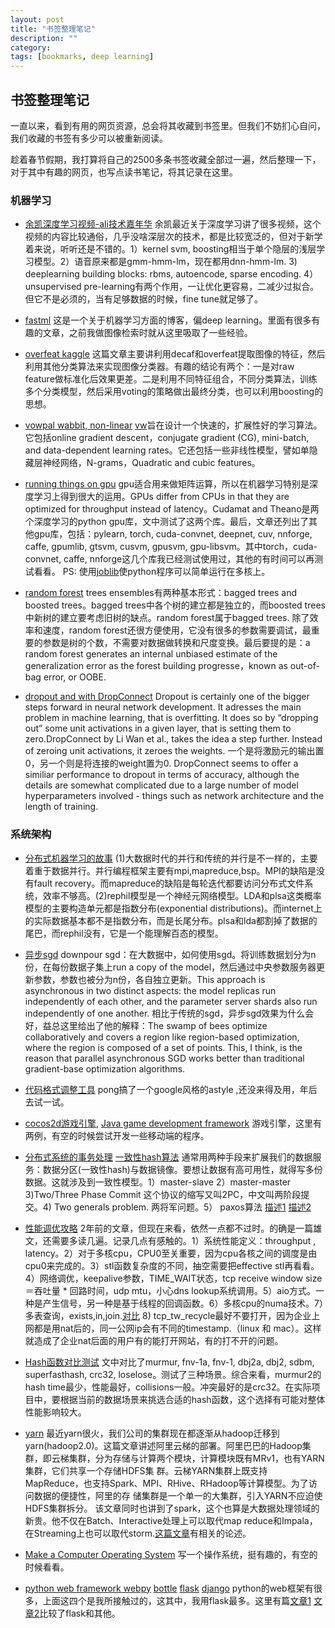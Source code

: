 ```yaml
---
layout: post
title: "书签整理笔记"
description: ""
category:
tags: [bookmarks, deep learning]
---
```


## 书签整理笔记 ##

一直以来，看到有用的网页资源，总会将其收藏到书签里。但我们不妨扪心自问，我们收藏的书签有多少可以被重新阅读。

趁着春节假期，我打算将自己的2500多条书签收藏全部过一遍，然后整理一下，对于其中有趣的网页，也写点读书笔记，将其记录在这里。

### 机器学习 ###
- [余凯深度学习视频-ali技术嘉年华](http://adc.alibabatech.org/carnival/history/schedule/2013/detail/main/280?video=1)
余凯最近关于深度学习讲了很多视频，这个视频的内容比较通俗，几乎没啥深层次的技术，都是比较宽泛的，但对于新学着来说，听听还是不错的。1）kernel svm, boosting相当于单个隐层的浅层学习模型。2）语音原来都是gmm-hmm-lm，现在都用dnn-hmm-lm. 3) deeplearning building blocks: rbms, autoencode, sparse encoding. 4） unsupervised pre-learning有两个作用，一让优化更容易，二减少过拟合。但它不是必须的，当有足够数据的时候，fine tune就足够了。

- [fastml](fastml.com)  这是一个关于机器学习方面的博客，偏deep learning。里面有很多有趣的文章，之前我做图像检索时就从这里吸取了一些经验。
- [overfeat kaggle](http://fastml.com/yesterday-a-kaggler-today-a-kaggle-master-a-wrap-up-of-the-cats-and-dogs-competition/) 这篇文章主要讲利用decaf和overfeat提取图像的特征，然后利用其他分类算法来实现图像分类器。有趣的结论有两个：一是对raw feature做标准化后效果更差。二是利用不同特征组合，不同分类算法，训练多个分类模型，然后采用voting的策略做出最终分类，也可以利用boosting的思想。
- [vowpal wabbit, non-linear](http://fastml.com/go-non-linear-with-vowpal-wabbit/)   [vw](http://hunch.net/~vw/)旨在设计一个快速的，扩展性好的学习算法。它包括online gradient descent，conjugate gradient (CG), mini-batch, and data-dependent learning rates。它还包括一些非线性模型，譬如单隐藏层神经网络，N-grams，Quadratic and cubic features。
- [running things on gpu](http://fastml.com/running-things-on-a-gpu/)  gpu适合用来做矩阵运算，所以在机器学习特别是深度学习上得到很大的运用。GPUs differ from CPUs in that they are optimized for throughput instead of latency。Cudamat and Theano是两个深度学习的python gpu库，文中测试了这两个库。最后，文章还列出了其他gpu库，包括：pylearn, torch, cuda-convnet, deepnet, cuv, nnforge, caffe, gpumlib, gtsvm, cusvm, gpusvm, gpu-libsvm。其中torch，cuda-convnet, caffe, nnforge这几个库我已经测试使用过，其他的有时间可以再测试看看。 PS: 使用[joblib](https://pypi.python.org/pypi/joblib)使python程序可以简单运行在多核上。
- [random forest](http://fastml.com/intro-to-random-forests/)  trees ensembles有两种基本形式：bagged trees and boosted trees。bagged trees中各个树的建立都是独立的，而boosted trees中新树的建立要考虑旧树的缺点。random forest属于bagged trees. 除了效率和速度，random forest还很方便使用，它没有很多的参数需要调试，最重要的参数是树的个数，不需要对数据做转换和尺度变换。最后要提的是：a random forest generates an internal unbiased estimate of the generalization error as the forest building progresse，known as out-of-bag error, or OOBE.
- [dropout and with DropConnect](http://fastml.com/regularizing-neural-networks-with-dropout-and-with-dropconnect/)  Dropout is certainly one of the bigger steps forward in neural network development. It adresses the main problem in machine learning, that is overfitting. It does so by “dropping out” some unit activations in a given layer, that is setting them to zero.DropConnect by Li Wan et al., takes the idea a step further. Instead of zeroing unit activations, it zeroes the weights. 一个是将激励元的输出置0，另一个则是将连接的weight置为0.  DropConnect seems to offer a similiar performance to dropout in terms of accuracy, although the details are somewhat complicated due to a large number of model hyperparameters involved - things such as network architecture and the length of training.

### 系统架构 ###

- [分布式机器学习的故事](http://cxwangyi.github.io/2014/01/20/distributed-machine-learning/)
(1)大数据时代的并行和传统的并行是不一样的，主要着重于数据并行。并行编程框架主要有mpi,mapreduce,bsp。MPI的缺陷是没有fault recovery。而mapreduce的缺陷是每轮迭代都要访问分布式文件系统，效率不够高。(2)rephil模型是一个神经元网络模型。LDA和plsa这类概率模型的主要构造单元都是指数分布(exponential distributions)。而internet上的实际数据基本都不是指数分布，而是长尾分布。plsa和lda都割掉了数据的尾巴，而rephil没有，它是一个能理解百态的模型。
- [异步sgd](http://cxwangyi.github.io/2013/04/09/asynchronous-parameter-updating-with-gradient-based-methods/)
downpour sgd：在大数据中，如何使用sgd。将训练数据划分为n份，在每份数据子集上run a copy of the model，然后通过中央参数服务器更新参数，参数也被分为n份，各自独立更新。This approach is asynchronous in two distinct aspects: the model replicas run independently of each other, and the parameter server shards also run independently of one another.
相比于传统的sgd，异步sgd效果为什么会好，益总这里给出了他的解释：The swamp of bees optimize collaboratively and covers a region like region-based optimization, where the region is composed of a set of points. This, I think, is the reason that parallel asynchronous SGD works better than traditional gradient-base optimization algorithms.

- [代码格式调整工具](http://astyle.sourceforge.net/astyle.html)
pong搞了一个google风格的astyle ,还没来得及用，年后去试一试。

- [cocos2d游戏引擎](http://www.cocos2d-x.org/), [Java game development framework](http://libgdx.badlogicgames.com/)
游戏引擎，这里有两例，有空的时候尝试开发一些移动端的程序。


- [分布式系统的事务处理](http://coolshell.cn/articles/10910.html)   [一致性hash算法](http://blog.csdn.net/sparkliang/article/details/5279393)
通常用两种手段来扩展我们的数据服务：数据分区(一致性hash)与数据镜像。要想让数据有高可用性，就得写多份数据。这就涉及到一致性模型。1）master-slave 2）master-master 3)Two/Three Phase Commit
这个协议的缩写又叫2PC，中文叫两阶段提交。4) Two generals problem. 两将军问题。5） paxos算法  [描述1](http://blog.csdn.net/baiduforum/article/details/7007741) [描述2](http://zh.wikipedia.org/zh/Paxos算法#.E5.AE.9E.E4.BE.8B)

- [性能调优攻略](http://coolshell.cn/articles/7490.html)
2年前的文章，但现在来看，依然一点都不过时。的确是一篇雄文，还需要多读几遍。记录几点有感触的。1）系统性能定义：throughput , latency。2）对于多核cpu，CPU0至关重要，因为cpu各核之间的调度是由cpu0来完成的。3）stl函数复杂度的不同，抽空需要把effective stl再看看。4）网络调优，keepalive参数，TIME_WAIT状态，tcp receive window size＝吞吐量  * 回路时间，udp mtu，小心dns lookup系统调用。5）aio方式。一种是产生信号，另一种是基于线程的回调函数。6）多核cpu的numa技术。7）多表查询，exists,in,join.[对比](http://explainextended.com/2009/06/16/in-vs-join-vs-exists/) 8) tcp_tw_recycle最好不要打开，因为企业上网都是用nat后的，同一公网ip会有不同的timestamp.（linux 和 mac）。这样就造成了企业nat后面的用户有的能打开网站，有的打不开的问题。

- [Hash函数对比测试](http://programmers.stackexchange.com/questions/49550/which-hashing-algorithm-is-best-for-uniqueness-and-speed/145633#145633)
文中对比了murmur, fnv-1a, fnv-1, dbj2a, dbj2, sdbm, superfasthash, crc32, loselose。测试了三种场景。综合来看，murmur2的hash time最少，性能最好，collisions一般。冲突最好的是crc32。在实际项目中，要根据当前的数据场景来挑选合适的hash函数，这个选择有可能对整体性能影响较大。

- [yarn](http://www.csdn.net/article/2013-12-04/2817706--YARN) 最近yarn很火，我们公司的集群现在都逐渐从hadoop迁移到yarn(hadoop2.0)。这篇文章讲述阿里云梯的部署。阿里巴巴的Hadoop集群，即云梯集群，分为存储与计算两个模块，计算模块既有MRv1，也有YARN集群，它们共享一个存储HDFS集 群。云梯YARN集群上既支持MapReduce，也支持Spark、MPI、RHive、RHadoop等计算模型。为了访问数据的便捷性，阿里的存 储集群是一个单一的大集群，引入YARN不应迫使HDFS集群拆分。
该文章同时也讲到了spark，这个也算是大数据处理领域的新贵。他不仅在Batch、Interactive处理上可以取代map reduce和Impala，在Streaming上也可以取代storm.[这篇文章](http://www.csdn.net/article/2014-01-27/2818282-Spark-Streaming-big-data)有相关的论述。

- [Make a Computer Operating System](https://github.com/SamyPesse/How-to-Make-a-Computer-Operating-System)  写一个操作系统，挺有趣的，有空的时候看看。

- [python web framework webpy](http://webpy.org/) [bottle](http://bottlepy.org/docs/dev/index.html) [flask](http://flask.pocoo.org/) [django](https://www.djangoproject.com/)
python的web框架有很多，上面这四个是我所接触过的，这其中，我用flask最多。这里有篇[文章1](https://blog.tonyseek.com/post/discuss-about-flask-framework/) [文章2](http://feilong.me/2011/01/talk-about-python-web-framework)比较了flask和其他。




